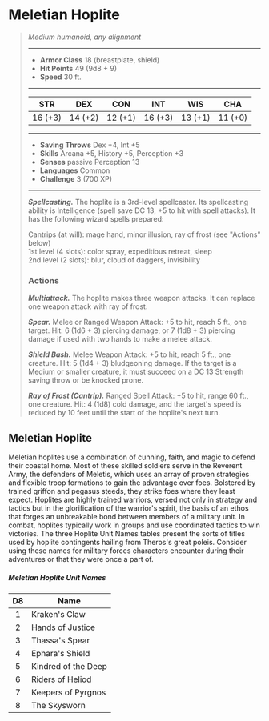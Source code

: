 # Meletian Hoplite
>*Medium humanoid, any alignment*
>___
>- **Armor Class** 18 (breastplate, shield)
>- **Hit Points** 49 (9d8 + 9)
>- **Speed** 30 ft.
>___
>|STR|DEX|CON|INT|WIS|CHA|
>|:---:|:---:|:---:|:---:|:---:|:---:|
>|16 (+3)|14 (+2)|12 (+1)|16 (+3)|13 (+1)|11 (+0)|
>___
>- **Saving Throws** Dex +4, Int +5
>- **Skills** Arcana +5, History +5, Perception +3
>- **Senses** passive Perception 13
>- **Languages** Common
>- **Challenge** 3 (700 XP)
>___
>***Spellcasting.*** The hoplite is a 3rd-level spellcaster. Its spellcasting ability is Intelligence (spell save DC 13, +5 to hit with spell attacks). It has the following wizard spells prepared:  
>
>Cantrips (at will): mage hand, minor illusion, ray of frost (see "Actions" below)  
>1st level (4 slots): color spray, expeditious retreat, sleep  
>2nd level (2 slots): blur, cloud of daggers, invisibility  
>
>### Actions
>***Multiattack.*** The hoplite makes three weapon attacks. It can replace one weapon attack with ray of frost.  
>
>***Spear.*** Melee  or Ranged Weapon Attack: +5 to hit, reach 5 ft., one target. Hit: 6 (1d6 + 3) piercing damage, or 7 (1d8 + 3) piercing damage if used with two hands to make a melee attack.  
>
>***Shield Bash.*** Melee Weapon Attack: +5 to hit, reach 5 ft., one creature. Hit: 5 (1d4 + 3) bludgeoning damage. If the target is a Medium or smaller creature, it must succeed on a DC 13 Strength saving throw or be knocked prone.  
>
>***Ray of Frost (Cantrip).*** Ranged Spell Attack: +5 to hit, range 60 ft., one creature. Hit: 4 (1d8) cold damage, and the target's speed is reduced by 10 feet until the start of the hoplite's next turn.
## Meletian Hoplite
Meletian hoplites use a combination of cunning, faith, and magic to defend their coastal home. Most of these skilled soldiers serve in the Reverent Army, the defenders of Meletis, which uses an array of proven strategies and flexible troop formations to gain the advantage over foes. Bolstered by trained griffon and pegasus steeds, they strike foes where they least expect.
Hoplites are highly trained warriors, versed not only in strategy and tactics but in the glorification of the warrior's spirit, the basis of an ethos that forges an unbreakable bond between members of a military unit. In combat, hoplites typically work in groups and use coordinated tactics to win victories.
The three Hoplite Unit Names tables present the sorts of titles used by hoplite contingents hailing from Theros's great poleis. Consider using these names for military forces characters encounter during their adventures or that they were once a part of.
##### Meletian Hoplite Unit Names
| D8 | Name |
|:---:|---|
| 1 | Kraken's Claw |
| 2 | Hands of Justice |
| 3 | Thassa's Spear |
| 4 | Ephara's Shield |
| 5 | Kindred of the Deep |
| 6 | Riders of Heliod |
| 7 | Keepers of Pyrgnos |
| 8 | The Skysworn |